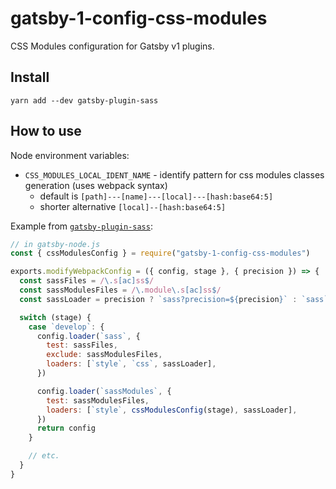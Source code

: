 # gatsby-1-config-css-modules
CSS Modules configuration for Gatsby v1 plugins.

## Install
`yarn add --dev gatsby-plugin-sass`

## How to use
Node environment variables:
- `CSS_MODULES_LOCAL_IDENT_NAME` - identify pattern for css modules classes generation (uses webpack syntax)
  - default is `[path]---[name]---[local]---[hash:base64:5]`
  - shorter alternative `[local]--[hash:base64:5]`

Example from [`gatsby-plugin-sass`](../gatsby-plugin-sass/):
```javascript
// in gatsby-node.js
const { cssModulesConfig } = require("gatsby-1-config-css-modules")

exports.modifyWebpackConfig = ({ config, stage }, { precision }) => {
  const sassFiles = /\.s[ac]ss$/
  const sassModulesFiles = /\.module\.s[ac]ss$/
  const sassLoader = precision ? `sass?precision=${precision}` : `sass`

  switch (stage) {
    case `develop`: {
      config.loader(`sass`, {
        test: sassFiles,
        exclude: sassModulesFiles,
        loaders: [`style`, `css`, sassLoader],
      })

      config.loader(`sassModules`, {
        test: sassModulesFiles,
        loaders: [`style`, cssModulesConfig(stage), sassLoader],
      })
      return config
    }

    // etc.
  }
}
```
